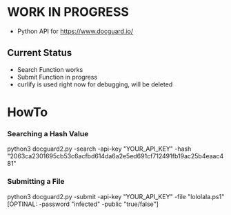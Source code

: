 # WORK IN PROGRESS
- Python API for https://www.docguard.io/

## Current Status
- Search Function works
- Submit Function in progress
- curlify is used right now for debugging, will be deleted

# HowTo
### Searching a Hash Value
python3 docguard2.py -search -api-key "YOUR_API_KEY" -hash "2063ca2301695cb53c6acfbd614da6a2e5ed691cf712491fb19ac25b4eaac481"

### Submitting a File
python3 docguard2.py -submit -api-key "YOUR_API_KEY" -file "lololala.ps1" [OPTINAL: -password "infected" -public "true/false"]
